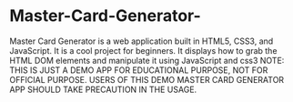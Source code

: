 # Master-Card-Generator-
Master Card Generator is a web application built in HTML5, CSS3, and JavaScript. It is a cool project for beginners. It displays how to grab the HTML DOM elements and manipulate it using JavaScript and css3
NOTE: THIS IS JUST A DEMO APP FOR EDUCATIONAL PURPOSE, NOT FOR OFFICIAL PURPOSE. USERS OF THIS DEMO MASTER CARD GENERATOR APP SHOULD TAKE PRECAUTION IN THE USAGE. 
